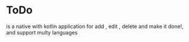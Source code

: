 # ToDo 
is a native with kotlin application for add , edit , delete and make it done!, and support multy languages


